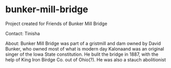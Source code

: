 # bunker-mill-bridge
 
Project created for Friends of Bunker Mill Bridge

Contact: Tinisha

About:
Bunker Mill Bridge was part of a gristmill and dam owned by David Bunker, who owned most of what is modern day Kalonaand was an original singer of the Iowa State constitution. He bulit the bridge in 1887, with the help of King Iron Birdge Co. out of Ohio(?). He was also a stauch abolitionist